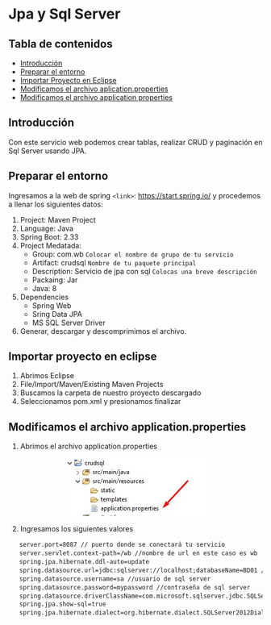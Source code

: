 # Jpa y Sql Server
## Tabla de contenidos
- [Introducción](#introducción)
- [Preparar el entorno](#preparar-el-entorno)
- [Importar Proyecto en Eclipse](#importar-proyecto-en-eclipse)
- [Modificamos el archivo aplication.properties](#modificamos-el-archivo-application-properties)
- [Modificamos el archivo application properties](#modificamos-el-archivo-application-properties)

## Introducción

Con este servicio web podemos crear tablas, realizar CRUD y paginación en Sql Server usando JPA.

## Preparar el entorno

Ingresamos a la web de spring `<link>`: https://start.spring.io/ y procedemos a llenar los siguientes datos:
1. Project: Maven Project
2. Language: Java
3. Spring Boot: 2.33
4. Project Medatada:
    - Group: com.wb `Colocar el nombre de grupo de tu servicio`
    - Artifact: crudsql `Nombre de tu paquete principal`
    - Description: Servicio de jpa con sql `Colocas una breve descripción`
    - Packaing: Jar
    - Java: 8
 5. Dependencies
    - Spring Web
    - Sring Data JPA
    - MS SQL Server Driver
 6. Generar, descargar y descomprimimos el archivo.
 
 ## Importar proyecto en eclipse
 
 1. Abrimos Eclipse
 2. File/Import/Maven/Existing Maven Projects
 3. Buscamos la carpeta de nuestro proyecto descargado
 4. Seleccionamos pom.xml y presionamos finalizar
 
 ## Modificamos el archivo application.properties
 
 1. Abrimos el archivo application.properties
 <div align="center">
  <img src="img/ap.jpg">
</div>

 2. Ingresamos los siguientes valores
 ````xml
    server.port=8087 // puerto donde se conectará tu servicio
    server.servlet.context-path=/wb //nombre de url en este caso es wb
    spring.jpa.hibernate.ddl-auto=update
    spring.datasource.url=jdbc:sqlserver://localhost;databaseName=BD01 //colocar el nombre de tu base de datos
    spring.datasource.username=sa //usuario de sql server
    spring.datasource.password=mypassword //contraseña de sql server
    spring.datasource.driverClassName=com.microsoft.sqlserver.jdbc.SQLServerDriver
    spring.jpa.show-sql=true
    spring.jpa.hibernate.dialect=org.hibernate.dialect.SQLServer2012Dialect
````


 
 
 
    

   
